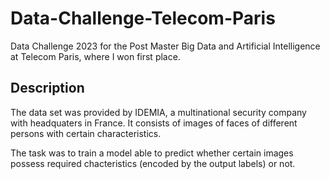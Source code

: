 # Data-Challenge-Telecom-Paris
Data Challenge 2023 for the Post Master Big Data and Artificial Intelligence at Telecom Paris, where I won first place.

## Description
The data set was provided by IDEMIA, a multinational security company with headquaters in France. It consists of images of faces of different persons with certain characteristics. 

The task was to train a model able to predict whether certain images possess required chacteristics (encoded by the output labels) or not.

